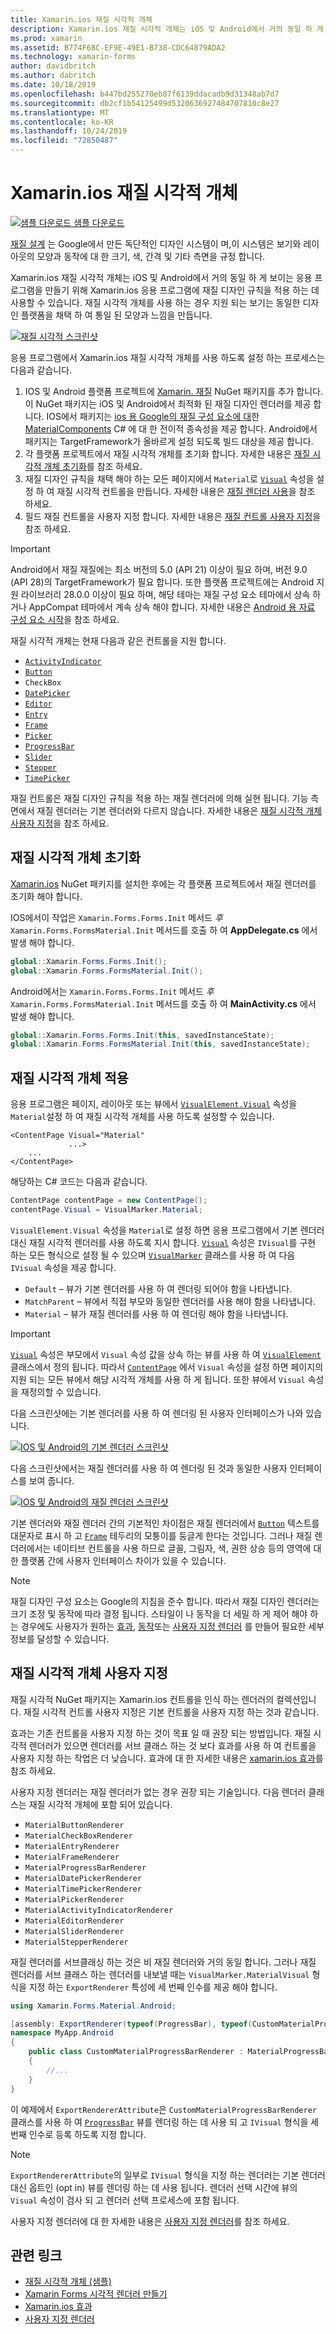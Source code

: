 ```yaml
---
title: Xamarin.ios 재질 시각적 개체
description: Xamarin.ios 재질 시각적 개체는 iOS 및 Android에서 거의 동일 하 게 보이는 Xamarin Forms 응용 프로그램을 만드는 데 사용할 수 있습니다.
ms.prod: xamarin
ms.assetid: B774F68C-EF9E-49E1-B738-CDC64879ADA2
ms.technology: xamarin-forms
author: davidbritch
ms.author: dabritch
ms.date: 10/18/2019
ms.openlocfilehash: b447bd255270eb87f6139ddacadb9d31348ab7d7
ms.sourcegitcommit: db2cf1b54125499d5320636927484707810c8e27
ms.translationtype: MT
ms.contentlocale: ko-KR
ms.lasthandoff: 10/24/2019
ms.locfileid: "72850487"
---
```

# <a name="xamarinforms-material-visual"></a>Xamarin.ios 재질 시각적 개체

[![샘플 다운로드](~/media/shared/download.png) 샘플 다운로드](https://docs.microsoft.com/samples/xamarin/xamarin-forms-samples/userinterface-visualdemos)

[재질 설계](https://material.io) 는 Google에서 만든 독단적인 디자인 시스템이 며,이 시스템은 보기와 레이아웃의 모양과 동작에 대 한 크기, 색, 간격 및 기타 측면을 규정 합니다.

Xamarin.ios 재질 시각적 개체는 iOS 및 Android에서 거의 동일 하 게 보이는 응용 프로그램을 만들기 위해 Xamarin.ios 응용 프로그램에 재질 디자인 규칙을 적용 하는 데 사용할 수 있습니다. 재질 시각적 개체를 사용 하는 경우 지원 되는 보기는 동일한 디자인 플랫폼을 채택 하 여 통일 된 모양과 느낌을 만듭니다.

[![재질 시각적 스크린샷](material-visual-images/material-visual-cropped.png)](material-visual-images/material-visual.png#lightbox)

응용 프로그램에서 Xamarin.ios 재질 시각적 개체를 사용 하도록 설정 하는 프로세스는 다음과 같습니다.

1. IOS 및 Android 플랫폼 프로젝트에 [Xamarin. 재질](https://www.nuget.org/packages/Xamarin.Forms.Visual.Material/) NuGet 패키지를 추가 합니다. 이 NuGet 패키지는 iOS 및 Android에서 최적화 된 재질 디자인 렌더러를 제공 합니다. IOS에서 패키지는 [ios 용 Google의 재질 구성 요소에 대](https://material.io/develop/ios/)한 [MaterialComponents](https://www.nuget.org/packages/Xamarin.iOS.MaterialComponents) C# 에 대 한 전이적 종속성을 제공 합니다. Android에서 패키지는 TargetFramework가 올바르게 설정 되도록 빌드 대상을 제공 합니다.
1. 각 플랫폼 프로젝트에서 재질 시각적 개체를 초기화 합니다. 자세한 내용은 [재질 시각적 개체 초기화](#initialize-material-visual)를 참조 하세요.
1. 재질 디자인 규칙을 채택 해야 하는 모든 페이지에서 `Material`로 [`Visual`](xref:Xamarin.Forms.VisualElement.Visual) 속성을 설정 하 여 재질 시각적 컨트롤을 만듭니다. 자세한 내용은 [재질 렌더러 사용](#apply-material-visual)을 참조 하세요.
1. 필드 재질 컨트롤을 사용자 지정 합니다. 자세한 내용은 [재질 컨트롤 사용자 지정](#customize-material-visual)을 참조 하세요.

> [!IMPORTANT]
> Android에서 재질 재질에는 최소 버전의 5.0 (API 21) 이상이 필요 하며, 버전 9.0 (API 28)의 TargetFramework가 필요 합니다. 또한 플랫폼 프로젝트에는 Android 지원 라이브러리 28.0.0 이상이 필요 하며, 해당 테마는 재질 구성 요소 테마에서 상속 하거나 AppCompat 테마에서 계속 상속 해야 합니다. 자세한 내용은 [Android 용 자료 구성 요소 시작](https://github.com/material-components/material-components-android/blob/master/docs/getting-started.md)을 참조 하세요.

재질 시각적 개체는 현재 다음과 같은 컨트롤을 지원 합니다.

- [`ActivityIndicator`](xref:Xamarin.Forms.ActivityIndicator)
- [`Button`](xref:Xamarin.Forms.Button)
- `CheckBox`
- [`DatePicker`](xref:Xamarin.Forms.DatePicker)
- [`Editor`](xref:Xamarin.Forms.Editor)
- [`Entry`](xref:Xamarin.Forms.Entry)
- [`Frame`](xref:Xamarin.Forms.Frame)
- [`Picker`](xref:Xamarin.Forms.Picker)
- [`ProgressBar`](xref:Xamarin.Forms.ProgressBar)
- [`Slider`](xref:Xamarin.Forms.Slider)
- [`Stepper`](xref:Xamarin.Forms.Stepper)
- [`TimePicker`](xref:Xamarin.Forms.TimePicker)

재질 컨트롤은 재질 디자인 규칙을 적용 하는 재질 렌더러에 의해 실현 됩니다. 기능 측면에서 재질 렌더러는 기본 렌더러와 다르지 않습니다. 자세한 내용은 [재질 시각적 개체 사용자 지정](#customize-material-visual)을 참조 하세요.

## <a name="initialize-material-visual"></a>재질 시각적 개체 초기화

[Xamarin.ios](https://www.nuget.org/packages/Xamarin.Forms.Visual.Material/) NuGet 패키지를 설치한 후에는 각 플랫폼 프로젝트에서 재질 렌더러를 초기화 해야 합니다.

IOS에서이 작업은 `Xamarin.Forms.Forms.Init` 메서드 *후* `Xamarin.Forms.FormsMaterial.Init` 메서드를 호출 하 여 **AppDelegate.cs** 에서 발생 해야 합니다.

```csharp
global::Xamarin.Forms.Forms.Init();
global::Xamarin.Forms.FormsMaterial.Init();
```

Android에서는 `Xamarin.Forms.Forms.Init` 메서드 *후* `Xamarin.Forms.FormsMaterial.Init` 메서드를 호출 하 여 **MainActivity.cs** 에서 발생 해야 합니다.

```csharp
global::Xamarin.Forms.Forms.Init(this, savedInstanceState);
global::Xamarin.Forms.FormsMaterial.Init(this, savedInstanceState);
```

## <a name="apply-material-visual"></a>재질 시각적 개체 적용

응용 프로그램은 페이지, 레이아웃 또는 뷰에서 [`VisualElement.Visual`](xref:Xamarin.Forms.VisualElement.Visual) 속성을 `Material`설정 하 여 재질 시각적 개체를 사용 하도록 설정할 수 있습니다.

```xaml
<ContentPage Visual="Material"
             ...>
    ...
</ContentPage>
```

해당하는 C# 코드는 다음과 같습니다.

```csharp
ContentPage contentPage = new ContentPage();
contentPage.Visual = VisualMarker.Material;
```

`VisualElement.Visual` 속성을 `Material`로 설정 하면 응용 프로그램에서 기본 렌더러 대신 재질 시각적 렌더러를 사용 하도록 지시 합니다. [`Visual`](xref:Xamarin.Forms.VisualElement.Visual) 속성은 `IVisual`를 구현 하는 모든 형식으로 설정 될 수 있으며 [`VisualMarker`](xref:Xamarin.Forms.VisualMarker) 클래스를 사용 하 여 다음 `IVisual` 속성을 제공 합니다.

- `Default` – 뷰가 기본 렌더러를 사용 하 여 렌더링 되어야 함을 나타냅니다.
- `MatchParent` – 뷰에서 직접 부모와 동일한 렌더러를 사용 해야 함을 나타냅니다.
- `Material` – 뷰가 재질 렌더러를 사용 하 여 렌더링 해야 함을 나타냅니다.

> [!IMPORTANT]
> [`Visual`](xref:Xamarin.Forms.VisualElement.Visual) 속성은 부모에서 `Visual` 속성 값을 상속 하는 뷰를 사용 하 여 [`VisualElement`](xref:Xamarin.Forms.VisualElement) 클래스에서 정의 됩니다. 따라서 [`ContentPage`](xref:Xamarin.Forms.ContentPage) 에서 `Visual` 속성을 설정 하면 페이지의 지원 되는 모든 뷰에서 해당 시각적 개체를 사용 하 게 됩니다. 또한 뷰에서 `Visual` 속성을 재정의할 수 있습니다.

다음 스크린샷에는 기본 렌더러를 사용 하 여 렌더링 된 사용자 인터페이스가 나와 있습니다.

[![IOS 및 Android의 기본 렌더러 스크린샷](material-visual-images/default-renderers.png "기본 렌더러를 사용 하는 뷰")](material-visual-images/default-renderers-large.png#lightbox)

다음 스크린샷에서는 재질 렌더러를 사용 하 여 렌더링 된 것과 동일한 사용자 인터페이스를 보여 줍니다.

[![IOS 및 Android의 재질 렌더러 스크린샷](material-visual-images/material-renderers.png "재질 렌더러를 사용 하는 뷰")](material-visual-images/material-renderers-large.png#lightbox)

기본 렌더러와 재질 렌더러 간의 기본적인 차이점은 재질 렌더러에서 [`Button`](xref:Xamarin.Forms.Button) 텍스트를 대문자로 표시 하 고 [`Frame`](xref:Xamarin.Forms.Frame) 테두리의 모퉁이를 둥글게 한다는 것입니다. 그러나 재질 렌더러에서는 네이티브 컨트롤을 사용 하므로 글꼴, 그림자, 색, 권한 상승 등의 영역에 대 한 플랫폼 간에 사용자 인터페이스 차이가 있을 수 있습니다.

> [!NOTE]
> 재질 디자인 구성 요소는 Google의 지침을 준수 합니다. 따라서 재질 디자인 렌더러는 크기 조정 및 동작에 따라 결정 됩니다. 스타일이 나 동작을 더 세밀 하 게 제어 해야 하는 경우에도 사용자가 원하는 [효과](~/xamarin-forms/app-fundamentals/effects/index.md), [동작](~/xamarin-forms/app-fundamentals/behaviors/index.md)또는 [사용자 지정 렌더러](~/xamarin-forms/app-fundamentals/custom-renderer/index.md) 를 만들어 필요한 세부 정보를 달성할 수 있습니다.

## <a name="customize-material-visual"></a>재질 시각적 개체 사용자 지정

재질 시각적 NuGet 패키지는 Xamarin.ios 컨트롤을 인식 하는 렌더러의 컬렉션입니다. 재질 시각적 컨트롤 사용자 지정은 기본 컨트롤을 사용자 지정 하는 것과 같습니다.

효과는 기존 컨트롤을 사용자 지정 하는 것이 목표 일 때 권장 되는 방법입니다. 재질 시각적 렌더러가 있으면 렌더러를 서브 클래스 하는 것 보다 효과를 사용 하 여 컨트롤을 사용자 지정 하는 작업은 더 낮습니다. 효과에 대 한 자세한 내용은 [xamarin.ios 효과](~/xamarin-forms/app-fundamentals/effects/index.md)를 참조 하세요.

사용자 지정 렌더러는 재질 렌더러가 없는 경우 권장 되는 기술입니다. 다음 렌더러 클래스는 재질 시각적 개체에 포함 되어 있습니다.

- `MaterialButtonRenderer`
- `MaterialCheckBoxRenderer`
- `MaterialEntryRenderer`
- `MaterialFrameRenderer`
- `MaterialProgressBarRenderer`
- `MaterialDatePickerRenderer`
- `MaterialTimePickerRenderer`
- `MaterialPickerRenderer`
- `MaterialActivityIndicatorRenderer`
- `MaterialEditorRenderer`
- `MaterialSliderRenderer`
- `MaterialStepperRenderer`

재질 렌더러를 서브클래싱 하는 것은 비 재질 렌더러와 거의 동일 합니다. 그러나 재질 렌더러를 서브 클래스 하는 렌더러를 내보낼 때는 `VisualMarker.MaterialVisual` 형식을 지정 하는 `ExportRenderer` 특성에 세 번째 인수를 제공 해야 합니다.

```csharp
using Xamarin.Forms.Material.Android;

[assembly: ExportRenderer(typeof(ProgressBar), typeof(CustomMaterialProgressBarRenderer), new[] { typeof(VisualMarker.MaterialVisual) })]
namespace MyApp.Android
{
    public class CustomMaterialProgressBarRenderer : MaterialProgressBarRenderer
    {
        //...
    }
}
```

이 예제에서 `ExportRendererAttribute`은 `CustomMaterialProgressBarRenderer` 클래스를 사용 하 여 [`ProgressBar`](xref:Xamarin.Forms.ProgressBar) 뷰를 렌더링 하는 데 사용 되 고 `IVisual` 형식을 세 번째 인수로 등록 하도록 지정 합니다.

> [!NOTE]
> `ExportRendererAttribute`의 일부로 `IVisual` 형식을 지정 하는 렌더러는 기본 렌더러 대신 옵트인 (opt in) 뷰를 렌더링 하는 데 사용 됩니다. 렌더러 선택 시간에 뷰의 `Visual` 속성이 검사 되 고 렌더러 선택 프로세스에 포함 됩니다.

사용자 지정 렌더러에 대 한 자세한 내용은 [사용자 지정 렌더러](~/xamarin-forms/app-fundamentals/custom-renderer/index.md)를 참조 하세요.

## <a name="related-links"></a>관련 링크

- [재질 시각적 개체 (샘플)](https://docs.microsoft.com/samples/xamarin/xamarin-forms-samples/userinterface-visualdemos)
- [Xamarin Forms 시각적 렌더러 만들기](create.md)
- [Xamarin.ios 효과](~/xamarin-forms/app-fundamentals/effects/index.md)
- [사용자 지정 렌더러](~/xamarin-forms/app-fundamentals/custom-renderer/index.md)
